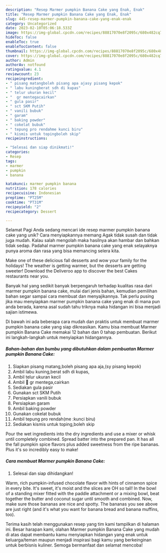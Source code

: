 ```yaml
---
description: "Resep Marmer pumpkin Banana Cake yang Enak, Enak"
title: "Resep Marmer pumpkin Banana Cake yang Enak, Enak"
slug: 445-resep-marmer-pumpkin-banana-cake-yang-enak-enak
category: Uncategorized
date: 2023-02-10T05:06:18.533Z
image: https://img-global.cpcdn.com/recipes/88817070e8f2095c/680x482cq70/marmer-pumpkin-banana-cake-foto-resep-utama.jpg
hideToc: false
enableToc: true
enableTocContent: false
thumbnail: https://img-global.cpcdn.com/recipes/88817070e8f2095c/680x482cq70/marmer-pumpkin-banana-cake-foto-resep-utama.jpg
cover: https://img-global.cpcdn.com/recipes/88817070e8f2095c/680x482cq70/marmer-pumpkin-banana-cake-foto-resep-utama.jpg
author: Admin
authorAv: notfound
ratingvalue: 4.1
reviewcount: 23
recipeingredient:
- " pisang matangboleh pisang apa ajasy pisang kepok"
- " labu kuningberat sdh di kupas"
- " telur ukuran kecil"
- "  gr mentegacairkan"
- " gula pasir"
- " sct SKM Putih"
- " vanili bubuk"
- " garam"
- " baking powder"
- " cokelat bubuk"
- " tepung pro rendahme kunci biru"
- " kismis untuk topingboleh skip"
recipeinstructions:

- "Selesai dan siap dinikmati!"
categories:
- Resep
tags:
- marmer
- pumpkin
- banana

katakunci: marmer pumpkin banana 
nutrition: 178 calories
recipecuisine: Indonesian
preptime: "PT25M"
cooktime: "PT31M"
recipeyield: "2"
recipecategory: Dessert

---
```



Selamat Pagi Anda sedang mencari ide resep marmer pumpkin banana cake yang unik? Cara menyiapkannya memang Agak tidak susah dan tidak juga mudah. Kalau salah mengolah maka hasilnya akan hambar dan bahkan tidak sedap. Padahal marmer pumpkin banana cake yang enak selayaknya punya aroma dan rasa yang bisa memancing selera kita.


Make one of these delicious fall desserts and wow your family for the holidays! The weather is getting warmer, but the desserts are getting sweeter! Download the Deliveroo app to discover the best Cakes restaurants near you.

Banyak hal yang sedikit banyak berpengaruh terhadap kualitas rasa dari marmer pumpkin banana cake, mulai dari jenis bahan, kemudian pemilihan bahan segar sampai cara membuat dan menyajikannya. Tak perlu pusing jika mau menyiapkan marmer pumpkin banana cake yang enak di mana pun anda berada, karena asal sudah tahu triknya maka hidangan ini bisa menjadi sajian istimewa.


Di bawah ini ada beberapa cara mudah dan praktis untuk membuat marmer pumpkin banana cake yang siap dikreasikan. Kamu bisa membuat Marmer pumpkin Banana Cake memakai 12 bahan dan 0 tahap pembuatan. Berikut ini langkah-langkah untuk menyiapkan hidangannya.

<!--inarticleads1-->

##### Bahan-bahan dan bumbu yang dibutuhkan dalam pembuatan Marmer pumpkin Banana Cake:

1. Siapkan  pisang matang,boleh pisang apa aja,(sy pisang kepok)
1. Ambil  labu kuning,berat sdh di kupas,
1. Ambil  telur ukuran kecil
1. Ambil  💯 gr mentega,cairkan
1. Sediakan  gula pasir
1. Gunakan  sct SKM Putih
1. Persiapkan  vanili bubuk
1. Persiapkan  garam
1. Ambil  baking powder
1. Gunakan  cokelat bubuk
1. Ambil  tepung pro rendah(me :kunci biru)
1. Sediakan  kismis untuk toping,boleh skip


Pour the wet ingredients into the dry ingredients and use a mixer or whisk until completely combined. Spread batter into the prepared pan. It has all the fall pumpkin spice flavors plus added sweetness from the ripe bananas. Plus it&#39;s so incredibly easy to make! 

<!--inarticleads2-->

##### Cara membuat Marmer pumpkin Banana Cake:


1. Selesai dan siap dihidangkan!

Warm, rich pumpkin-infused chocolate flavor with hints of cinnamon spice in every bite. It&#39;s sweet, it&#39;s moist and the slices are OH so tall! In the bowl of a standing mixer fitted with the paddle attachment or a mixing bowl, beat together the butter and coconut sugar until smooth and combined. Now, make sure those bananas are nice and spotty. The bananas you see above are just right (and it&#39;s what you want for banana bread and banana muffins, too). 

Terima kasih telah menggunakan resep yang tim kami tampilkan di halaman ini. Besar harapan kami, olahan Marmer pumpkin Banana Cake yang mudah di atas dapat membantu kamu menyiapkan hidangan yang enak untuk keluarga/teman maupun menjadi inspirasi bagi kamu yang berkeinginan untuk berbisnis kuliner. Semoga bermanfaat dan selamat mencoba!
